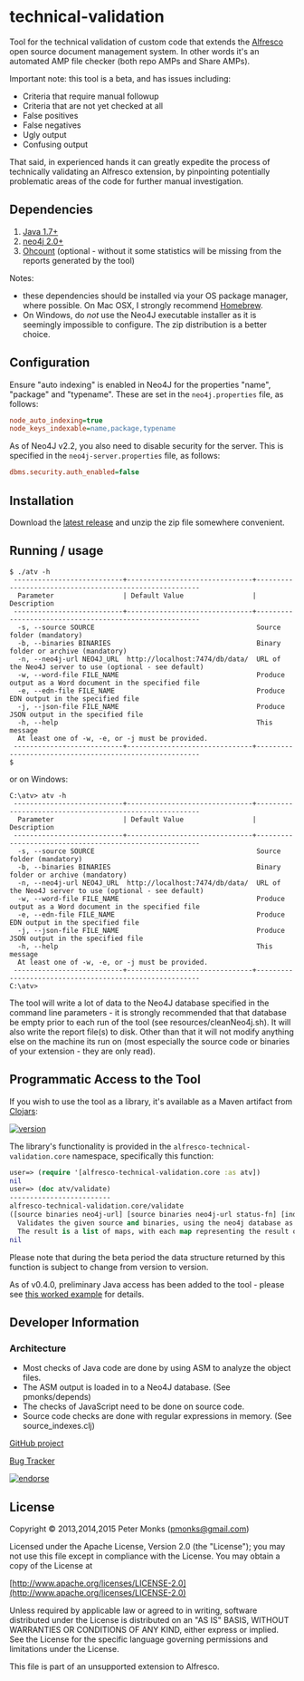 # technical-validation

Tool for the technical validation of custom code that extends the
[Alfresco](http://www.alfresco.com) open source document management system.  In other words it's an
automated AMP file checker (both repo AMPs and Share AMPs).

Important note: this tool is a beta, and has issues including:
 * Criteria that require manual followup
 * Criteria that are not yet checked at all
 * False positives
 * False negatives
 * Ugly output
 * Confusing output

That said, in experienced hands it can greatly expedite the process of technically validating an Alfresco extension,
by pinpointing potentially problematic areas of the code for further manual investigation.

## Dependencies
 1. [Java 1.7+](http://www.oracle.com/technetwork/java/javase/downloads/index.html)
 2. [neo4j 2.0+](http://www.neo4j.org/)
 3. [Ohcount](https://github.com/blackducksw/ohcount) (optional - without it some statistics will be missing from the
 reports generated by the tool)

Notes:
 * these dependencies should be installed via your OS package manager, where possible.  On Mac OSX, I strongly
   recommend [Homebrew](http://brew.sh/).
 * On Windows, do _not_ use the Neo4J executable installer as it is seemingly impossible to configure.  The zip
   distribution is a better choice.

## Configuration

Ensure "auto indexing" is enabled in Neo4J for the properties "name", "package" and "typename".  These are set in
the ```neo4j.properties``` file, as follows:
```INI
node_auto_indexing=true
node_keys_indexable=name,package,typename
```

As of Neo4J v2.2, you also need to disable security for the server.  This is specified in the ```neo4j-server.properties``` file, as follows:
```INI
dbms.security.auth_enabled=false
```

## Installation

Download the [latest release](https://github.com/AlfrescoLabs/technical-validation/releases) and unzip the zip file
somewhere convenient.

## Running / usage

```shell
$ ./atv -h
 ---------------------------+-------------------------------+--------------------------------------------------------
  Parameter                 | Default Value                 | Description
 ---------------------------+-------------------------------+--------------------------------------------------------
  -s, --source SOURCE                                        Source folder (mandatory)
  -b, --binaries BINARIES                                    Binary folder or archive (mandatory)
  -n, --neo4j-url NEO4J_URL  http://localhost:7474/db/data/  URL of the Neo4J server to use (optional - see default)
  -w, --word-file FILE_NAME                                  Produce output as a Word document in the specified file
  -e, --edn-file FILE_NAME                                   Produce EDN output in the specified file
  -j, --json-file FILE_NAME                                  Produce JSON output in the specified file
  -h, --help                                                 This message
  At least one of -w, -e, or -j must be provided.
 ---------------------------+-------------------------------+--------------------------------------------------------
$
```

or on Windows:

```Batchfile
C:\atv> atv -h
 ---------------------------+-------------------------------+--------------------------------------------------------
  Parameter                 | Default Value                 | Description
 ---------------------------+-------------------------------+--------------------------------------------------------
  -s, --source SOURCE                                        Source folder (mandatory)
  -b, --binaries BINARIES                                    Binary folder or archive (mandatory)
  -n, --neo4j-url NEO4J_URL  http://localhost:7474/db/data/  URL of the Neo4J server to use (optional - see default)
  -w, --word-file FILE_NAME                                  Produce output as a Word document in the specified file
  -e, --edn-file FILE_NAME                                   Produce EDN output in the specified file
  -j, --json-file FILE_NAME                                  Produce JSON output in the specified file
  -h, --help                                                 This message
  At least one of -w, -e, or -j must be provided.
 ---------------------------+-------------------------------+--------------------------------------------------------
C:\atv>
```

The tool will write a lot of data to the Neo4J database specified in the command line parameters - it is strongly
recommended that that database be empty prior to each run of the tool (see resources/cleanNeo4j.sh).  It will also write the report file(s) to disk.
Other than that it will not modify anything else on the machine its run on (most especially the source code or binaries
of your extension - they are only read).

## Programmatic Access to the Tool

If you wish to use the tool as a library, it's available as a Maven artifact from [Clojars](https://clojars.org/org.alfrescolabs.alfresco-technical-validation):

[![version](https://clojars.org/org.alfrescolabs.alfresco-technical-validation/latest-version.svg)](https://clojars.org/org.alfrescolabs.alfresco-technical-validation)

The library's functionality is provided in the `alfresco-technical-validation.core` namespace, specifically
this function:

```clojure
user=> (require '[alfresco-technical-validation.core :as atv])
nil
user=> (doc atv/validate)
-------------------------
alfresco-technical-validation.core/validate
([source binaries neo4j-url] [source binaries neo4j-url status-fn] [indexes status-fn])
  Validates the given source and binaries, using the neo4j database as a working area.
  The result is a list of maps, with each map representing the result of validating a single criteria.
nil
```
Please note that during the beta period the data structure returned by this function is subject to change from version
to version.

As of v0.4.0, preliminary Java access has been added to the tool - please see
[this worked example](https://github.com/AlfrescoLabs/technical-validation-java-example) for details.

## Developer Information

### Architecture
* Most checks of Java code are done by using ASM to analyze the object files.
* The ASM output is loaded in to a Neo4J database. (See pmonks/depends)
* The checks of JavaScript need to be done on source code.
* Source code checks are done with regular expressions in memory. (See source_indexes.clj)

[GitHub project](https://github.com/AlfrescoLabs/technical-validation)

[Bug Tracker](https://github.com/AlfrescoLabs/technical-validation/issues)

[![endorse](https://api.coderwall.com/pmonks/endorsecount.png)](https://coderwall.com/pmonks)

## License

Copyright © 2013,2014,2015 Peter Monks (pmonks@gmail.com)

Licensed under the Apache License, Version 2.0 (the "License");
you may not use this file except in compliance with the License.
You may obtain a copy of the License at

   [http://www.apache.org/licenses/LICENSE-2.0](http://www.apache.org/licenses/LICENSE-2.0)

Unless required by applicable law or agreed to in writing, software
distributed under the License is distributed on an "AS IS" BASIS,
WITHOUT WARRANTIES OR CONDITIONS OF ANY KIND, either express or implied.
See the License for the specific language governing permissions and
limitations under the License.

This file is part of an unsupported extension to Alfresco.
